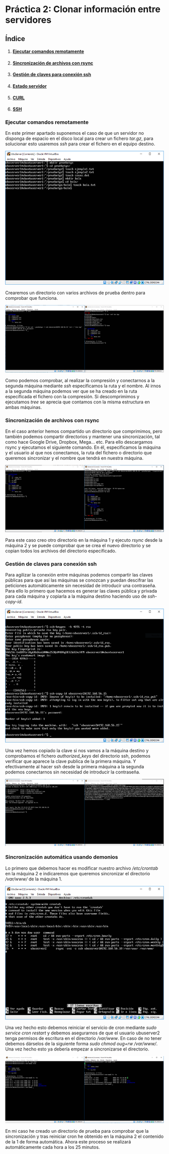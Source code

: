 # Práctica 2: Clonar información entre servidores

## Índice

1. #### [Ejecutar comandos remotamente](#id1)

2. #### [Sincronización de archivos con rsync](#id2)

3. #### [Gestión de claves para conexión ssh](#id3)

4. #### [Estado servidor](#id4)

5. #### [CURL](#id5)

6. #### [SSH](#id6)


<div id='id1' />

### Ejecutar comandos remotamente

En este primer apartado suponemos el caso de que un servidor no disponga de espacio en el disco local para crear un fichero *tar.gz*, para solucionar esto usaremos *ssh* para crear el fichero en el equipo destino.

![](./images/tgz1.PNG)

Crearemos un directorio con varios archivos de prueba dentro para comprobar que funciona.

![](./images/tgz2.PNG)

Como podemos comprobar, al realizar la compresión y conectarnos a la segunda máquina mediante *ssh* especificamos la ruta y el nombre. Al irnos a la segunda máquina podemos ver que se ha creado en la ruta especificada el fichero con la compresión. Si descomprimimos y ejecutamos *tree* se aprecia que contamos con la misma estructura en ambas máquinas. 



<div id='id2' />

### Sincronización de archivos con rsync

En el caso anterior hemos compartido un directorio que comprimimos, pero también podemos compartir directorios y mantener una sincronización, tal como hace Google Drive, Dropbox, Mega... etc. Para ello descargamos rsync y ejecutamos el siguiente comando. En él, especificamos la máquina y el usuario al que nos conectamos, la ruta del fichero o directorio que queremos sincronizar y el nombre que tendrá en nuestra máquina.

![](./images/rsync.PNG)

Para este caso creo otro directorio en la máquina 1 y ejecuto *rsync* desde la máquina 2 y se puede comprobar que se crea el nuevo directorio y se copian todos los archivos del directorio especificado.

 

<div id='id3' />

### Gestión de claves para conexión ssh

Para agilizar la conexión entre máquinas podemos compartir las claves públicas para que así las máquinas se conozcan y puedan descifrar las peticiones automáticamente sin necesidad de introducir una contraseña. Para ello lo primero que hacemos es generar las claves pública y privada para cada máquina y copiarla a la máquina destino haciendo uso de *ssh-copy-id*. 

![](./images/ssh_copy.PNG)

Una vez hemos copiado la clave si nos vamos a la máquina destino y comprobamos el fichero *authorized_keys* del directorio ssh,  podemos verificar que aparece la clave publica de la primera máquina. Y efectivamente al hacer ssh desde la primera máquina a la segunda podemos conectarnos sin necesidad de introducir la contraseña.


![](./images/ssh_nopass.PNG)


<div id='id4' />

### Sincronización automática usando demonios

Lo primero que debemos hacer es modificar nuestro archivo */etc/crontab* en la máquina 2 e indicaremos que queremos sincronizar el directorio */var/www/* de la máquina 1.

![](./images/cron.PNG)

Una vez hecho esto debemos reiniciar el servicio de cron mediante *sudo service cron restart* y debemos asegurarnos de que el usuario ubuserver2 tenga permisos de escritura en el directorio */var/www*. En caso de no tener debemos dárselos de la siguiente forma *sudo chmod oug+rw /var/www/*. Una vez hecho esto ya debería empezar a sincronizarse el directorio.

![](./images/cron1.PNG)

En mi caso he creado un directorio de prueba para comprobar que la sincronización y tras reiniciar cron he obtenido en la máquina 2 el contenido de la 1 de forma automática. Ahora este proceso se realizará automáticamente cada hora a los 25 minutos.